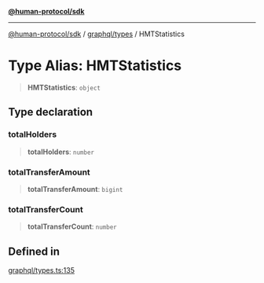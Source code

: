 [**@human-protocol/sdk**](../../../README.md)

***

[@human-protocol/sdk](../../../modules.md) / [graphql/types](../README.md) / HMTStatistics

# Type Alias: HMTStatistics

> **HMTStatistics**: `object`

## Type declaration

### totalHolders

> **totalHolders**: `number`

### totalTransferAmount

> **totalTransferAmount**: `bigint`

### totalTransferCount

> **totalTransferCount**: `number`

## Defined in

[graphql/types.ts:135](https://github.com/humanprotocol/human-protocol/blob/38a18ec1b58d03e9e1ad84ba013a1910011a6602/packages/sdk/typescript/human-protocol-sdk/src/graphql/types.ts#L135)

